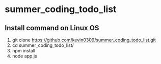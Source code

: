 # summer_coding_todo_list
## Install command on Linux OS
1. git clone https://github.com/kevin0309/summer_coding_todo_list.git
2. cd summer_coding_todo_list/
3. npm install
4. node app.js
